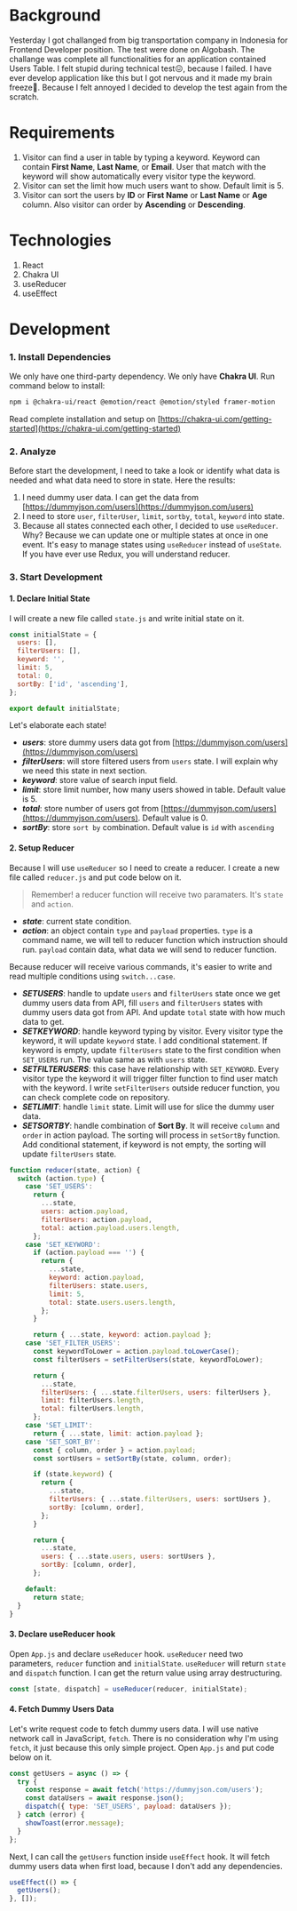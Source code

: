 # Background

Yesterday I got challanged from big transportation company in Indonesia for Frontend Developer position. The test were done on Algobash. The challange was complete all functionalities for an application contained Users Table. I felt stupid during technical test😖, because I failed. I have ever develop application like this but I got nervous and it made my brain freeze🥶. Because I felt annoyed I decided to develop the test again from the scratch.

# Requirements

1. Visitor can find a user in table by typing a keyword. Keyword can contain **First Name**, **Last Name**, or **Email**. User that match with the keyword will show automatically every visitor type the keyword.
2. Visitor can set the limit how much users want to show. Default limit is 5.
3. Visitor can sort the users by **ID** or **First Name** or **Last Name** or **Age** column. Also visitor can order by **Ascending** or **Descending**.

# Technologies

1. React
2. Chakra UI
3. useReducer
4. useEffect

# Development

### 1. Install Dependencies

We only have one third-party dependency. We only have **Chakra UI**. Run command below to install:

```bash
npm i @chakra-ui/react @emotion/react @emotion/styled framer-motion
```

Read complete installation and setup on [https://chakra-ui.com/getting-started](https://chakra-ui.com/getting-started)

### 2. Analyze

Before start the development, I need to take a look or identify what data is needed and what data need to store in state. Here the results:

1. I need dummy user data. I can get the data from [https://dummyjson.com/users](https://dummyjson.com/users)
2. I need to store `user`, `filterUser`, `limit`, `sortby`, `total`, `keyword` into state.
3. Because all states connected each other, I decided to use `useReducer`. Why? Because we can update one or multiple states at once in one event. It's easy to manage states using `useReducer` instead of `useState`. If you have ever use Redux, you will understand reducer.

### 3. Start Development

#### 1. Declare Initial State

I will create a new file called `state.js` and write initial state on it.

```javascript
const initialState = {
  users: [],
  filterUsers: [],
  keyword: '',
  limit: 5,
  total: 0,
  sortBy: ['id', 'ascending'],
};

export default initialState;

```

Let's elaborate each state!

- **_users_**: store dummy users data got from [https://dummyjson.com/users](https://dummyjson.com/users)
- **_filterUsers_**: will store filtered users from `users` state. I will explain why we need this state in next section.
- **_keyword_**: store value of search input field.
- **_limit_**: store limit number, how many users showed in table. Default value is 5.
- **_total_**: store number of users got from [https://dummyjson.com/users](https://dummyjson.com/users). Default value is 0.
- **_sortBy_**: store `sort by` combination. Default value is `id` with `ascending`

#### 2. Setup Reducer

Because I will use `useReducer` so I need to create a reducer. I create a new file called `reducer.js` and put code below on it.

> Remember! a reducer function will receive two paramaters. It's `state` and `action`.

- **_state_**: current state condition.
- **_action_**: an object contain `type` and `payload` properties. `type` is a command name, we will tell to reducer function which instruction should run. `payload` contain data, what data we will send to reducer function.

Because reducer will receive various commands, it's easier to write and read multiple conditions using `switch...case`.

- **_SETUSERS_**: handle to update `users` and `filterUsers` state once we get dummy users data from API, fill `users` and `filterUsers` states with dummy users data got from API. And update `total` state with how much data to get.
- **_SETKEYWORD_**: handle keyword typing by visitor. Every visitor type the keyword, it will update `keyword` state. I add conditional statement. If keyword is empty, update `filterUsers` state to the first condition when `SET_USERS` run. The value same as with `users` state.
- **_SETFILTERUSERS_**: this case have relationship with `SET_KEYWORD`. Every visitor type the keyword it will trigger filter function to find user match with the keyword. I write `setFilterUsers` outside reducer function, you can check complete code on repository.
- **_SETLIMIT_**: handle `limit` state. Limit will use for slice the dummy user data.
- **_SETSORTBY_**: handle combination of **Sort By**. It will receive `column` and `order` in action payload. The sorting will process in `setSortBy` function. Add conditional statement, if keyword is not empty, the sorting will update `filterUsers` state.

```javascript
function reducer(state, action) {
  switch (action.type) {
    case 'SET_USERS':
      return {
        ...state,
        users: action.payload,
        filterUsers: action.payload,
        total: action.payload.users.length,
      };
    case 'SET_KEYWORD':
      if (action.payload === '') {
        return {
          ...state,
          keyword: action.payload,
          filterUsers: state.users,
          limit: 5,
          total: state.users.users.length,
        };
      }

      return { ...state, keyword: action.payload };
    case 'SET_FILTER_USERS':
      const keywordToLower = action.payload.toLowerCase();
      const filterUsers = setFilterUsers(state, keywordToLower);

      return {
        ...state,
        filterUsers: { ...state.filterUsers, users: filterUsers },
        limit: filterUsers.length,
        total: filterUsers.length,
      };
    case 'SET_LIMIT':
      return { ...state, limit: action.payload };
    case 'SET_SORT_BY':
      const { column, order } = action.payload;
      const sortUsers = setSortBy(state, column, order);

      if (state.keyword) {
        return {
          ...state,
          filterUsers: { ...state.filterUsers, users: sortUsers },
          sortBy: [column, order],
        };
      }

      return {
        ...state,
        users: { ...state.users, users: sortUsers },
        sortBy: [column, order],
      };

    default:
      return state;
  }
}
```

#### 3. Declare useReducer hook

Open `App.js` and declare `useReducer` hook. `useReducer` need two parameters, `reducer` function and `initialState`. `useReducer` will return `state` and `dispatch` function. I can get the return value using array destructuring.

```javascript
const [state, dispatch] = useReducer(reducer, initialState);
```

#### 4. Fetch Dummy Users Data

Let's write request code to fetch dummy users data. I will use native network call in JavaScript, `fetch`. There is no consideration why I'm using `fetch`, it just because this only simple project. Open `App.js` and put code below on it.

```javascript
const getUsers = async () => {
  try {
    const response = await fetch('https://dummyjson.com/users');
    const dataUsers = await response.json();
    dispatch({ type: 'SET_USERS', payload: dataUsers });
  } catch (error) {
    showToast(error.message);
  }
};
```

Next, I can call the `getUsers` function inside `useEffect` hook. It will fetch dummy users data when first load, because I don't add any dependencies.

```javascript
useEffect(() => {
  getUsers();
}, []);
```

